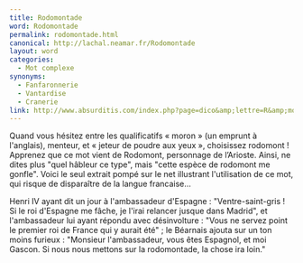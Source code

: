 ```yaml
---
title: Rodomontade
word: Rodomontade
permalink: rodomontade.html
canonical: http://lachal.neamar.fr/Rodomontade
layout: word
categories:
  - Mot complexe
synonyms:
  - Fanfaronnerie
  - Vantardise
  - Cranerie
link: http://www.absurditis.com/index.php?page=dico&amp;lettre=R&amp;mot=Rodomontade
---
```


Quand vous hésitez entre les qualificatifs « moron » (un emprunt à l'anglais), menteur, et « jeteur de poudre aux yeux », choisissez rodomont !
Apprenez que ce mot vient de Rodomont, personnage de l’Arioste.
Ainsi, ne dites plus "quel hâbleur ce type", mais "cette espèce de rodomont me gonfle". Voici le seul extrait pompé sur le net illustrant l'utilisation de ce mot, qui risque de disparaître de la langue francaise… 

Henri IV ayant dit un jour à l'ambassadeur d'Espagne : "Ventre-saint-gris ! Si le roi d'Espagne me fâche, je l'irai relancer jusque dans Madrid", et l'ambassadeur lui ayant répondu avec désinvolture : "Vous ne servez point le premier roi de France qui y aurait été" ; le Béarnais ajouta sur un ton moins furieux : "Monsieur l'ambassadeur, vous êtes Espagnol, et moi Gascon. Si nous nous mettons sur la rodomontade, la chose ira loin."


